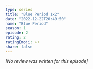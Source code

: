 ```yaml
---
type: series
title: "Blue Period 1x2"
date: "2022-12-22T20:49:50"
name: "Blue Period"
season: 1
episode: 2
rating: 2
ratingEmoji: ⭐️⭐️
share: false
---
```


*[No review was written for this episode]*
